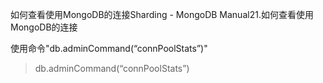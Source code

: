 如何查看使用MongoDB的连接Sharding - MongoDB Manual21.如何查看使用MongoDB的连接

使用命令"db.adminCommand(“connPoolStats”)"

>db.adminCommand(“connPoolStats”)